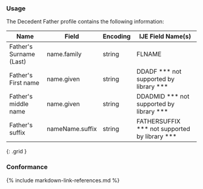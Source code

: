 ### Usage

The Decedent Father profile contains the following information:


| **Name** |  **Field**   |  **Encoding**  |  **IJE Field Name(s)**  |
| ---------------| ------------------------ | ------------- | ------------------- |
| Father's Surname (Last)   | name.family  | string  | FLNAME  |
| Father's First name   | name.given  | string  | DDADF  *** not supported by library *** |
| Father's middle name   | name.given  | string  | DDADMID *** not supported by library *** |
| Father's suffix   | nameName.suffix  | string  | FATHERSUFFIX  *** not supported by library *** |
{: .grid }


### Conformance

{% include markdown-link-references.md %}
